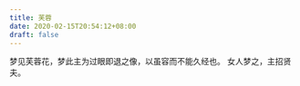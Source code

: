 ```yaml
---
title: 芙蓉
date: 2020-02-15T20:54:12+08:00
draft: false
---
```


梦见芙蓉花，梦此主为过眼即退之像，以虽容而不能久经也。
女人梦之，主招贤夫。
